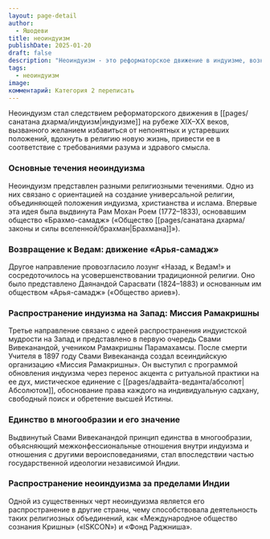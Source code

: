 ```yaml
---
layout: page-detail
author:
  - Яшодеви
title: неоиндуизм
publishDate: 2025-01-20
draft: false
description: "Неоиндуизм - это реформаторское движение в индуизме, возникшее на рубеже XIX–XX веков с целью обновления религии, устранения устаревших практик и приведения ее в соответствие с требованиями разума. Это движение включало различные течения: создание универсальной религии, возвращение к ведийским истокам и распространение индуизма на Запад. Одним из основных принципов неоиндуизма стало утверждение единства в многообразии религий."
tags:
  - неоиндуизм
image: 
комментарий: Категория 2 переписать
---
```

Неоиндуизм стал следствием реформаторского движения в [[pages/санатана дхарма/индуизм|индуизме]] на рубеже XIX–XX веков, вызванного желанием избавиться от непонятных и устаревших положений, вдохнуть в религию новую жизнь, привести ее в соответствие с требованиями разума и здравого смысла.

### Основные течения неоиндуизма

Неоиндуизм представлен разными религиозными течениями. Одно из них связано с ориентацией на создание универсальной религии, объединяющей положения индуизма, христианства и ислама. Впервые эта идея была выдвинута Рам Мохан Роем (1772–1833), основавшим общество «Брахмо-самадж» («Общество [[pages/санатана дхарма/законы и силы вселенной/брахман|Брахмана]]»).

### Возвращение к Ведам: движение «Арья-самадж»

Другое направление провозгласило лозунг «Назад, к Ведам!» и сосредоточилось на усовершенствовании традиционной религии. Оно было представлено Даянандой Сарасвати (1824–1883) и основанным им обществом «Арья-самадж» («Общество ариев»).

### Распространение индуизма на Запад: Миссия Рамакришны

Третье направление связано с идеей распространения индуистской мудрости на Запад и представлено в первую очередь Свами Вивеканандой, учеником Рамакришны Парамахамсы. После смерти Учителя в 1897 году Свами Вивекананда создал всеиндийскую организацию «Миссия Рамакришны». Он выступил с программой обновления индуизма через перенос акцента с ритуальной практики на ее дух, мистическое единение с [[pages/адвайта-веданта/абсолют|Абсолютом]], обоснование права каждого на индивидуальную садхану, свободный поиск и обретение высшей Истины.

### Единство в многообразии и его значение

Выдвинутый Свами Вивеканандой принцип единства в многообразии, объясняющий межконфессиональные отношения внутри индуизма и отношения с другими вероисповеданиями, стал впоследствии частью государственной идеологии независимой Индии.

### Распространение неоиндуизма за пределами Индии

Одной из существенных черт неоиндуизма является его распространение в другие страны, чему способствовала деятельность таких религиозных объединений, как «Международное общество сознания Кришны» («ISKCON») и «Фонд Раджниша».